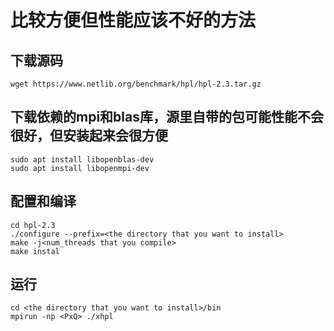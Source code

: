 # 比较方便但性能应该不好的方法
## 下载源码
```
wget https://www.netlib.org/benchmark/hpl/hpl-2.3.tar.gz
```

## 下载依赖的mpi和blas库，源里自带的包可能性能不会很好，但安装起来会很方便
```
sudo apt install libopenblas-dev
sudo apt install libopenmpi-dev
```
## 配置和编译
```
cd hpl-2.3
./configure --prefix=<the directory that you want to install>
make -j<num_threads that you compile>
make instal
```

## 运行
```
cd <the directory that you want to install>/bin
mpirun -np <PxQ> ./xhpl
```



